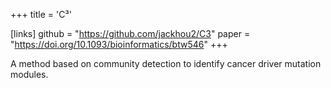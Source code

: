 +++
title = 'C³'

[links]
    github = "https://github.com/jackhou2/C3"
    paper = "https://doi.org/10.1093/bioinformatics/btw546"
+++

A method based on community detection to identify cancer driver mutation modules.
